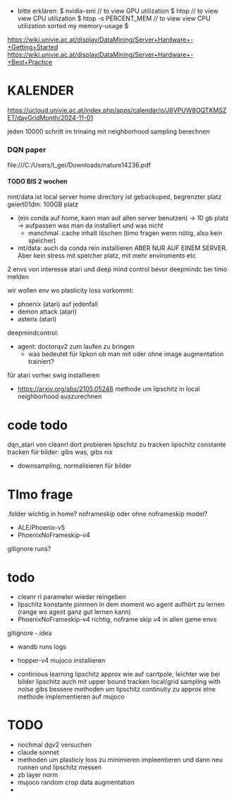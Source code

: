 - bitte erklären:
$ nvidia-smi // to view GPU utilization 
$ htop // to view view CPU utilization 
$ htop -s PERCENT_MEM // to view view CPU utilization sorted my memory-usage 
$


https://wiki.univie.ac.at/display/DataMining/Server+Hardware+-+Getting+Started
https://wiki.univie.ac.at/display/DataMining/Server+Hardware+-+Best+Practice


# KALENDER
https://ucloud.univie.ac.at/index.php/apps/calendar/p/J8VPUW8OQTKMSZET/dayGridMonth/2024-11-01


jeden 10000 schritt im trinaing
mit neighborhood sampling berechnen


### DQN paper
file:///C:/Users/t_gei/Downloads/nature14236.pdf

#### TODO BIS 2 wochen
mnt/data ist local server
home directory ist gebackuped, begrenzter platz 
geiert01dm: 100GB platz

- (ein conda auf home, kann man auf allen server benutzen) -> 10 gb platz -> aufpassen was man da installiert und was nicht
  - manchmal .cache inhalt löschen (timo fragen wenn nötig, also kein speicher)
- mt/data: auch da conda rein installieren ABER NUR AUF EINEM SERVER. Aber kein stress mit speicher platz, mit mehr enviroments etc 



2 envs von interesse atari und deep mind control
bevor deepmindc bei timo melden

wir wollen env wo plasticity loss vorkommt:
- phoenix (atari) auf jedenfall
- demon attack (atari)
- asterix (atari)

deepmindcontrol:
- agent: doctorqv2 zum laufen zu bringen
  - was bedeutet für lipkon ob man mit oder ohne image augmentation trainiert?

für atari vorher swig installieren


- https://arxiv.org/abs/2105.05246 methode um lipschitz in local neighborhood auszurechnen

# code todo
dqn_atari von cleanrl dort probieren lipschitz zu tracken
lipschitz constante tracken für bilder: gibs was, gibs nix

- downsampling, normalisieren für bilder




# TImo frage
.folder wichtig in home?
noframeskip oder ohne noframeskip model? 
- ALE/Phoenix-v5
- PhoenixNoFrameskip-v4

gitignore runs?




# todo
- cleanr rl parameter wieder reingeben
- lipschitz konstante pinnnen in dem moment wo agent aufhört zu lernen (range wo agent ganz gut lernen kann)
- PhoenixNoFrameskip-v4 richtig, noframe skip v4 in allen game envs

gitignore
-.idea
- wandb
runs
logs

- hopper-v4
    mujoco installieren
-   continious learning
    lipschitz approx wie auf carrtpole, leichter wie bei bilder
    lipschitz auch mit upper bound tracken
    local/grid sampling with noise
    gibs bessere methoden um lipschitz continuity zu approx
      eine methode implementieren auf mujoco
    



# TODO
- nochmal dqv2 versuchen
- claude sonnet
- methoden um plasticiy loss zu minimieren impleentieren und dann neu runnen und lipschitz messen
 - zb layer norm
 - mujoco random crop data augmentation
- 